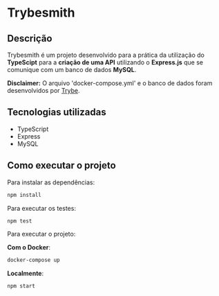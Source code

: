 <h1>Trybesmith</h1>

<h2>Descrição</h2>

Trybesmith é um projeto desenvolvido para a prática da utilização do <b>TypeScipt</b> para a <b>criação de uma API</b> utilizando o <b>Express.js</b> que se comunique com um banco de dados <b>MySQL</b>.

<b>Disclaimer:</b> O arquivo 'docker-compose.yml' e o banco de dados foram desenvolvidos por <a href="https://github.com/betrybe">Trybe</a>.

<h2>Tecnologias utilizadas</h2>

<ul>
  <li>TypeScript</li>
  <li>Express</li>
  <li>MySQL</li>
</ul>

<h2>Como executar o projeto</h2>

Para instalar as dependências:
```bash
npm install
```

Para executar os testes:
```bash
npm test
```

Para executar o projeto:

<b>Com o Docker</b>:
```bash
docker-compose up
```

<b>Localmente</b>:
```bash 
npm start
```
